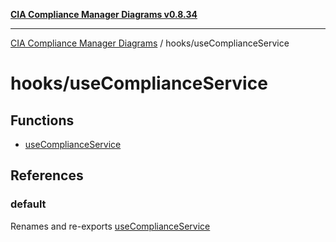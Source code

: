 [**CIA Compliance Manager Diagrams v0.8.34**](../../README.md)

***

[CIA Compliance Manager Diagrams](../../modules.md) / hooks/useComplianceService

# hooks/useComplianceService

## Functions

- [useComplianceService](functions/useComplianceService.md)

## References

### default

Renames and re-exports [useComplianceService](functions/useComplianceService.md)
